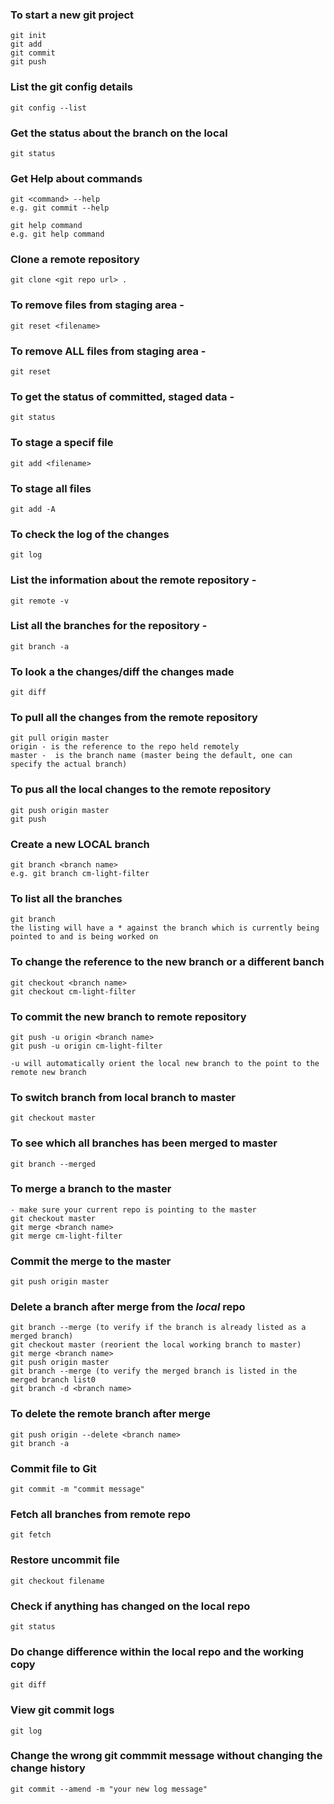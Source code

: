 ### To start a new git project
~~~
git init
git add
git commit
git push
~~~

### List the git config details

~~~
git config --list
~~~

### Get the status about the branch on the local
~~~
git status
~~~

### Get Help about commands
~~~
git <command> --help
e.g. git commit --help

git help command
e.g. git help command

~~~

### Clone a remote  repository
~~~
git clone <git repo url> .
~~~

### To remove files from staging area -
~~~
git reset <filename>
~~~

### To remove ALL files from staging area  -
~~~
git reset
~~~

### To get the status of committed, staged  data -
~~~
git status
~~~

### To stage a specif file
~~~
git add <filename>
~~~

### To stage all files
~~~
git add -A
~~~

### To check the log of the changes
~~~
git log
~~~

### List the information about the remote repository -
~~~
git remote -v
~~~

### List all the branches for the repository -
~~~
git branch -a
~~~

### To look a the changes/diff the changes made
~~~
git diff
~~~

### To pull all the changes from the remote repository
~~~
git pull origin master
origin - is the reference to the repo held remotely
master -  is the branch name (master being the default, one can specify the actual branch)
~~~

### To pus all the local changes to the remote repository
~~~
git push origin master
git push
~~~

### Create a new LOCAL branch
~~~
git branch <branch name>
e.g. git branch cm-light-filter
~~~

### To list all the branches
~~~
git branch
the listing will have a * against the branch which is currently being pointed to and is being worked on
~~~

### To change the reference to the new branch or a different banch
~~~
git checkout <branch name>
git checkout cm-light-filter
~~~

### To commit the new branch to remote repository
~~~
git push -u origin <branch name>
git push -u origin cm-light-filter

-u will automatically orient the local new branch to the point to the remote new branch
~~~

### To switch branch from local branch to master
~~~
git checkout master
~~~

### To see which all branches has been merged to master
~~~
git branch --merged
~~~

### To merge a branch to the master
~~~
- make sure your current repo is pointing to the master 
git checkout master
git merge <branch name>
git merge cm-light-filter
~~~

### Commit the merge to the master
~~~
git push origin master
~~~

### Delete a branch after merge from the *local* repo
~~~
git branch --merge (to verify if the branch is already listed as a merged branch)
git checkout master (reorient the local working branch to master)
git merge <branch name>
git push origin master
git branch --merge (to verify the merged branch is listed in the merged branch list0
git branch -d <branch name>
~~~

### To delete the remote branch after merge
~~~
git push origin --delete <branch name>
git branch -a
~~~


### Commit file to Git

~~~
git commit -m "commit message" 
~~~

### Fetch all branches from remote repo
~~~
git fetch
~~~

### Restore uncommit file 
~~~
git checkout filename
~~~

### Check if anything has changed on the local repo
~~~
git status
~~~

### Do change difference within the local repo and the working copy
~~~
git diff
~~~

### View git commit logs
~~~
git log
~~~

### Change the wrong git commmit message without changing the change history
~~~
git commit --amend -m "your new log message"
~~~